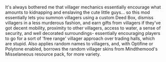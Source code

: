 It's always bothered me that villager mechanics essentially encourage what amounts to kidnapping and enslaving the cute little guys... so this mod essentially lets you summon villagers using a custom Deed Box, dismiss villagers in a less murderous fashion, and earn gifts from villagers if they've got decent mobility, proximity to other villagers, access to water, a sense of security, and well decorated surroundings- essentially encouraging players to go for a sort of 'free range' villager approach over trading halls, which are stupid. 
Also applies random names to villagers, and, with Optifine or Polytone enabled, borrows the random villager skins from Mindthemood's Misselaneous resource pack, for more variety.
